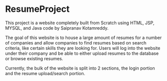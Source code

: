 # ResumeProject

This project is a website completely built from Scratch using HTML, JSP, MYSQL, and Java code by Saipranav Kotamreddy. 

The goal of this website is to house a large amount of resumes for a number of companies and allow companies to find resumes based on search criteria, like certain skills they are looking for. Users will log into the website under their company and be able to either upload resumes to the database or browse existing resumes.

Currently, the bulk of the website is split into 2 sections, the login portion and the resume upload/search portion. 
